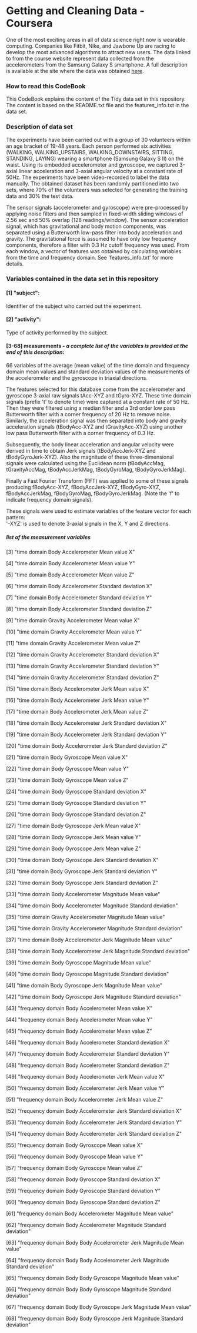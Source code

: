 # Getting and Cleaning Data - Coursera

One of the most exciting areas in all of data science right now is wearable computing. Companies like Fitbit, Nike, and Jawbone Up are racing to develop the most advanced algorithms to attract new users. The data linked to from the course website represent data collected from the accelerometers from the Samsung Galaxy S smartphone. A full description is available at the site where the data was obtained [here](http://archive.ics.uci.edu/ml/datasets/Human+Activity+Recognition+Using+Smartphones).

### How to read this CodeBook
This CodeBook explains the content of the Tidy data set in this repository. The content is based on the README.txt file and the features_info.txt in the data set.

### Description of data set
The experiments have been carried out with a group of 30 volunteers within an age bracket of 19-48 years. Each person performed six activities (WALKING, WALKING_UPSTAIRS, WALKING_DOWNSTAIRS, SITTING, STANDING, LAYING) wearing a smartphone (Samsung Galaxy S II) on the waist. Using its embedded accelerometer and gyroscope, we captured 3-axial linear acceleration and 3-axial angular velocity at a constant rate of 50Hz. The experiments have been video-recorded to label the data manually. The obtained dataset has been randomly partitioned into two sets, where 70% of the volunteers was selected for generating the training data and 30% the test data. 

The sensor signals (accelerometer and gyroscope) were pre-processed by applying noise filters and then sampled in fixed-width sliding windows of 2.56 sec and 50% overlap (128 readings/window). The sensor acceleration signal, which has gravitational and body motion components, was separated using a Butterworth low-pass filter into body acceleration and gravity. The gravitational force is assumed to have only low frequency components, therefore a filter with 0.3 Hz cutoff frequency was used. From each window, a vector of features was obtained by calculating variables from the time and frequency domain. See 'features_info.txt' for more details. 

### Variables contained in the data set in this repository
#### [1] "subject": 
Identifier of the subject who carried out the experiment.

#### [2] "activity": 
Type of activity performed by the subject.

#### [3-68] measurements - _a complete list of the variables is provided at the end of this description_: 
66 variables of the average (mean value) of the time domain and frequency domain mean values and standard deviation values of the measurements of the accelerometer and the gyroscope in triaxial directions. 

The features selected for this database come from the accelerometer and gyroscope 3-axial raw signals tAcc-XYZ and tGyro-XYZ. These time domain signals (prefix 't' to denote time) were captured at a constant rate of 50 Hz. Then they were filtered using a median filter and a 3rd order low pass Butterworth filter with a corner frequency of 20 Hz to remove noise. Similarly, the acceleration signal was then separated into body and gravity acceleration signals (tBodyAcc-XYZ and tGravityAcc-XYZ) using another low pass Butterworth filter with a corner frequency of 0.3 Hz. 

Subsequently, the body linear acceleration and angular velocity were derived in time to obtain Jerk signals (tBodyAccJerk-XYZ and tBodyGyroJerk-XYZ). Also the magnitude of these three-dimensional signals were calculated using the Euclidean norm (tBodyAccMag, tGravityAccMag, tBodyAccJerkMag, tBodyGyroMag, tBodyGyroJerkMag). 

Finally a Fast Fourier Transform (FFT) was applied to some of these signals producing fBodyAcc-XYZ, fBodyAccJerk-XYZ, fBodyGyro-XYZ, fBodyAccJerkMag, fBodyGyroMag, fBodyGyroJerkMag. (Note the 'f' to indicate frequency domain signals). 

These signals were used to estimate variables of the feature vector for each pattern:  
'-XYZ' is used to denote 3-axial signals in the X, Y and Z directions.

##### list of the measurement variables
 [3] "time domain Body Accelerometer Mean value X"
 
 [4] "time domain Body Accelerometer Mean value Y"                               
 
 [5] "time domain Body Accelerometer Mean value Z"                               
 
 [6] "time domain Body Accelerometer Standard deviation X"                       
 
 [7] "time domain Body Accelerometer Standard deviation Y"                       
 
 [8] "time domain Body Accelerometer Standard deviation Z"                       
 
 [9] "time domain Gravity Accelerometer Mean value X"                            

[10] "time domain Gravity Accelerometer Mean value Y"                            

[11] "time domain Gravity Accelerometer Mean value Z"                            

[12] "time domain Gravity Accelerometer Standard deviation X"                    

[13] "time domain Gravity Accelerometer Standard deviation Y"                    

[14] "time domain Gravity Accelerometer Standard deviation Z"                    

[15] "time domain Body Accelerometer Jerk Mean value X"                          

[16] "time domain Body Accelerometer Jerk Mean value Y"                          

[17] "time domain Body Accelerometer Jerk Mean value Z"                          

[18] "time domain Body Accelerometer Jerk Standard deviation X"                  

[19] "time domain Body Accelerometer Jerk Standard deviation Y"                  

[20] "time domain Body Accelerometer Jerk Standard deviation Z"                  

[21] "time domain Body Gyroscope Mean value X"                                   

[22] "time domain Body Gyroscope Mean value Y"                                   

[23] "time domain Body Gyroscope Mean value Z"                                   

[24] "time domain Body Gyroscope Standard deviation X"                           

[25] "time domain Body Gyroscope Standard deviation Y"                           

[26] "time domain Body Gyroscope Standard deviation Z"                           

[27] "time domain Body Gyroscope Jerk Mean value X"                              

[28] "time domain Body Gyroscope Jerk Mean value Y"                              

[29] "time domain Body Gyroscope Jerk Mean value Z"                              

[30] "time domain Body Gyroscope Jerk Standard deviation X"                      

[31] "time domain Body Gyroscope Jerk Standard deviation Y"                      

[32] "time domain Body Gyroscope Jerk Standard deviation Z"                      

[33] "time domain Body Accelerometer Magnitude Mean value"                       

[34] "time domain Body Accelerometer Magnitude Standard deviation"               

[35] "time domain Gravity Accelerometer Magnitude Mean value"                    

[36] "time domain Gravity Accelerometer Magnitude Standard deviation"            

[37] "time domain Body Accelerometer Jerk Magnitude Mean value"                  

[38] "time domain Body Accelerometer Jerk Magnitude Standard deviation"          

[39] "time domain Body Gyroscope Magnitude Mean value"                           

[40] "time domain Body Gyroscope Magnitude Standard deviation"                   

[41] "time domain Body Gyroscope Jerk Magnitude Mean value"                      

[42] "time domain Body Gyroscope Jerk Magnitude Standard deviation"              

[43] "frequency domain Body Accelerometer Mean value X"                          

[44] "frequency domain Body Accelerometer Mean value Y"                          

[45] "frequency domain Body Accelerometer Mean value Z"                          

[46] "frequency domain Body Accelerometer Standard deviation X"                  

[47] "frequency domain Body Accelerometer Standard deviation Y"                  

[48] "frequency domain Body Accelerometer Standard deviation Z"                  

[49] "frequency domain Body Accelerometer Jerk Mean value X"                     

[50] "frequency domain Body Accelerometer Jerk Mean value Y"                     

[51] "frequency domain Body Accelerometer Jerk Mean value Z"                     

[52] "frequency domain Body Accelerometer Jerk Standard deviation X"             

[53] "frequency domain Body Accelerometer Jerk Standard deviation Y"             

[54] "frequency domain Body Accelerometer Jerk Standard deviation Z"             

[55] "frequency domain Body Gyroscope Mean value X"                              

[56] "frequency domain Body Gyroscope Mean value Y"                              

[57] "frequency domain Body Gyroscope Mean value Z"                              

[58] "frequency domain Body Gyroscope Standard deviation X"                      

[59] "frequency domain Body Gyroscope Standard deviation Y"                      

[60] "frequency domain Body Gyroscope Standard deviation Z"                      

[61] "frequency domain Body Accelerometer Magnitude Mean value"                  

[62] "frequency domain Body Accelerometer Magnitude Standard deviation"          

[63] "frequency domain Body Body Accelerometer Jerk Magnitude Mean value"        

[64] "frequency domain Body Body Accelerometer Jerk Magnitude Standard deviation"

[65] "frequency domain Body Body Gyroscope Magnitude Mean value"                 

[66] "frequency domain Body Body Gyroscope Magnitude Standard deviation"         

[67] "frequency domain Body Body Gyroscope Jerk Magnitude Mean value"            

[68] "frequency domain Body Body Gyroscope Jerk Magnitude Standard deviation"
